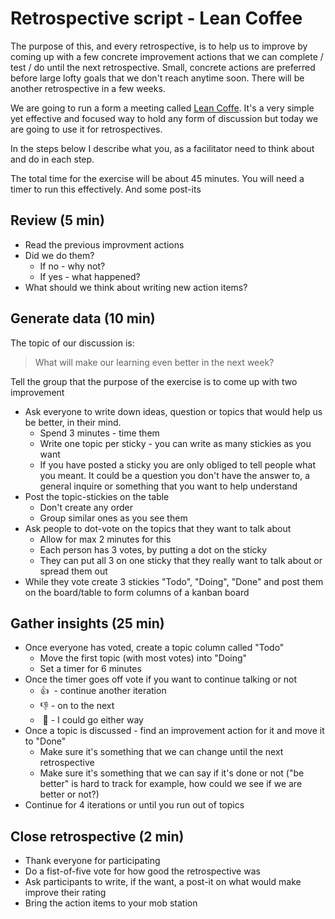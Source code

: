 # Retrospective script - Lean Coffee

The purpose of this, and every retrospective, is to help us to improve by coming up with a few concrete improvement actions that we can complete / test / do until the next retrospective.  Small, concrete actions are preferred before large lofty goals that we don't reach anytime soon. There will be another retrospective in a few weeks. 

We are going to run a form a meeting called [Lean Coffe](http://www.marcusoft.net/2013/01/how-to-run-leancoffee-discussion.html). It's a very simple yet effective and focused way to hold any form of discussion but today we are going to use it for retrospectives. 

In the steps below I describe what you, as a facilitator need to think about and do in each step. 

The total time for the exercise will be about 45 minutes. You will need a timer to run this effectively. And some post-its

## Review (5 min)

* Read the previous improvment actions
* Did we do them?
  * If no - why not? 
  * If yes - what happened? 
* What should we think about writing new action items?  

## Generate data (10 min)

The topic of our discussion is:

> What will make our learning even better in the next week?

Tell the group that the purpose of the exercise is to come up with two improvement 

* Ask everyone to write down ideas, question or topics that would help us be better, in their mind. 
  * Spend 3 minutes - time them
  * Write one topic per sticky - you can write as many stickies as you want
  * If you have posted a sticky you are only obliged to tell people what you meant. It could be a question you don't have the answer to, a general inquire or something that you want to help understand
* Post the topic-stickies on the table
  * Don't create any order
  * Group similar ones as you see them
* Ask people to dot-vote on the topics that they want to talk about
  * Allow for max 2 minutes for this 
  * Each person has 3 votes, by putting a dot on the sticky
  * They can put all 3 on one sticky that they really want to talk about or spread them out
* While they vote create 3 stickies "Todo", "Doing", "Done" and post them on the board/table to form columns of a kanban board  

## Gather insights (25 min)

- Once everyone has voted, create a topic column called "Todo"
  - Move the first topic (with most votes) into "Doing"
  - Set a timer for 6 minutes
- Once the timer goes off vote if you want to continue talking or not
  - 👍  - continue another iteration
  - 👎 - on to the next
  -  👊 - I could go either way
- Once a topic is discussed - find an improvement action for it and move it to "Done"
  - Make sure it's something that we can change until the next retrospective
  - Make sure it's something that we can say if it's done or not ("be better" is hard to track for example, how could we see if we are better or not?)
- Continue for 4 iterations or until you run out of topics

## Close retrospective (2 min)

* Thank everyone for participating
* Do a fist-of-five vote for how good the retrospective was
* Ask participants to write, if the want, a post-it on what would make improve their rating
* Bring the action items to your mob station